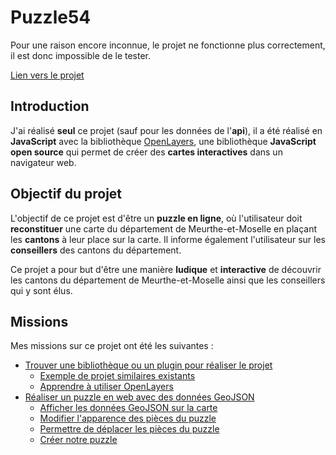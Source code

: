<script setup>
import CustomContainer from '/components/CustomContainer.vue'
</script>

# Puzzle54

<custom-container type="danger">
<p>
Pour une raison encore inconnue, le projet ne fonctionne plus correctement, il est donc impossible de le tester.
</p>
</custom-container>

<custom-container type="info">
<p><a target="_blank" href="https://webcarto.infogeo54.fr/index.php/view/map?repository=public&project=puzzle_cd54">Lien vers le projet</a></p>
</custom-container>

## Introduction

J'ai réalisé **seul** ce projet (sauf pour les données de l'**api**), il a été réalisé en **JavaScript** avec la bibliothèque [OpenLayers](/projects/creations/puzzle54/veille-techno#presentation-d-openlayers),
une bibliothèque **JavaScript open source** qui permet de créer des **cartes interactives** dans un navigateur web.

## Objectif du projet

L'objectif de ce projet est d'être un **puzzle en ligne**, où l'utilisateur doit **reconstituer** une carte du département de Meurthe-et-Moselle en plaçant les **cantons** à leur place sur la carte.
Il informe également l'utilisateur sur les **conseillers** des cantons du département.

Ce projet a pour but d'être une manière **ludique** et **interactive** de découvrir les cantons du département de Meurthe-et-Moselle ainsi que les conseillers qui y sont élus.

## Missions

Mes missions sur ce projet ont été les suivantes :
- [Trouver une bibliothèque ou un plugin pour réaliser le projet](/projects/creations/puzzle54/veille-techno#openlayers)
    - [Exemple de projet similaires existants](/projects/creations/puzzle54/veille-techno#exemples-de-projets-similaires)
    - [Apprendre à utiliser OpenLayers](/projects/creations/puzzle54/veille-techno#apprendre-a-utiliser-openlayers)
- [Réaliser un puzzle en web avec des données GeoJSON](/projects/creations/puzzle54/realisation#realiser-un-puzzle-en-web-avec-des-donnees-geojson)
    - [Afficher les données GeoJSON sur la carte](/projects/creations/puzzle54/realisation#afficher-les-donnees-geojson-sur-la-carte)
    - [Modifier l'apparence des pièces du puzzle](/projects/creations/puzzle54/realisation#modifier-l-apparence-des-pieces-du-puzzle)
    - [Permettre de déplacer les pièces du puzzle](/projects/creations/puzzle54/realisation#permettre-de-deplacer-les-pieces-du-puzzle)
    - [Créer notre puzzle](/projects/creations/puzzle54/realisation#creer-notre-puzzle)